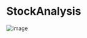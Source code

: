 # StockAnalysis
![image](https://user-images.githubusercontent.com/8762712/220966345-37f72fdd-c974-4dfb-86be-9c745d9c7566.png)
